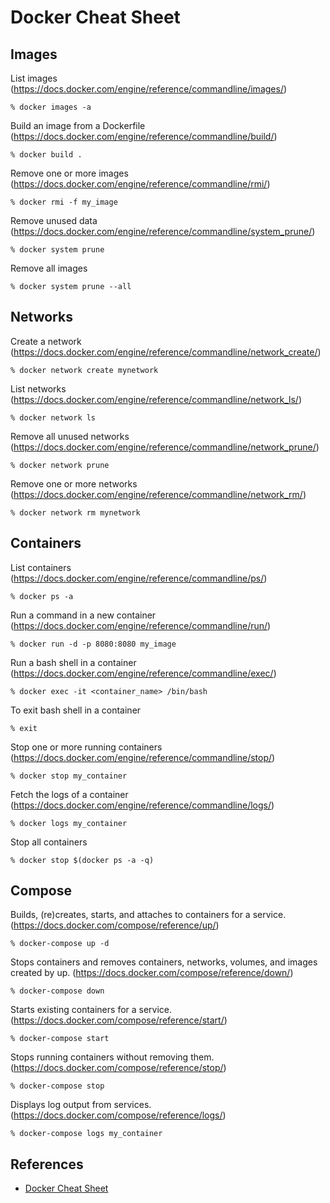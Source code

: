 # Docker Cheat Sheet

## Images

List images (https://docs.docker.com/engine/reference/commandline/images/)
```
% docker images -a
```

Build an image from a Dockerfile (https://docs.docker.com/engine/reference/commandline/build/)
```
% docker build .
```

Remove one or more images (https://docs.docker.com/engine/reference/commandline/rmi/)
```
% docker rmi -f my_image
```

Remove unused data (https://docs.docker.com/engine/reference/commandline/system_prune/)
```
% docker system prune
```

Remove all images
```
% docker system prune --all
```

## Networks

Create a network (https://docs.docker.com/engine/reference/commandline/network_create/)
```
% docker network create mynetwork
```

List networks (https://docs.docker.com/engine/reference/commandline/network_ls/)
```
% docker network ls
```

Remove all unused networks (https://docs.docker.com/engine/reference/commandline/network_prune/)
```
% docker network prune
```

Remove one or more networks (https://docs.docker.com/engine/reference/commandline/network_rm/)
```
% docker network rm mynetwork
```

## Containers

List containers (https://docs.docker.com/engine/reference/commandline/ps/)
```
% docker ps -a
```

Run a command in a new container (https://docs.docker.com/engine/reference/commandline/run/)
```
% docker run -d -p 8080:8080 my_image
```

Run a bash shell in a container (https://docs.docker.com/engine/reference/commandline/exec/)
```
% docker exec -it <container_name> /bin/bash
```

To exit bash shell in a container
```
% exit
```

Stop one or more running containers (https://docs.docker.com/engine/reference/commandline/stop/)
```
% docker stop my_container
```

Fetch the logs of a container (https://docs.docker.com/engine/reference/commandline/logs/)
```
% docker logs my_container
```

Stop all containers
```
% docker stop $(docker ps -a -q)
```

## Compose

Builds, (re)creates, starts, and attaches to containers for a service. (https://docs.docker.com/compose/reference/up/)
```
% docker-compose up -d
```

Stops containers and removes containers, networks, volumes, and images created by up. (https://docs.docker.com/compose/reference/down/)
```
% docker-compose down
```

Starts existing containers for a service. (https://docs.docker.com/compose/reference/start/)
```
% docker-compose start
```

Stops running containers without removing them. (https://docs.docker.com/compose/reference/stop/)
```
% docker-compose stop
```

Displays log output from services. (https://docs.docker.com/compose/reference/logs/)
```
% docker-compose logs my_container
```

## References

* [Docker Cheat Sheet](https://www.docker.com/sites/default/files/Docker_CheatSheet_08.09.2016_0.pdf)
